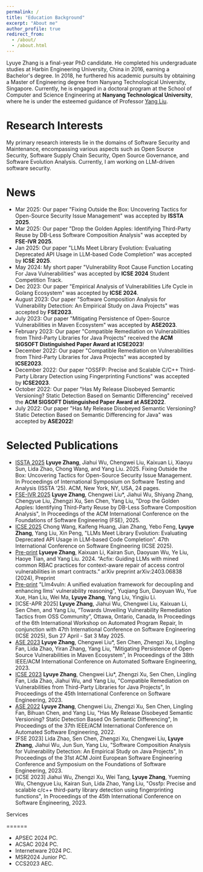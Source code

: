 ```yaml
---
permalink: /
title: "Education Background"
excerpt: "About me"
author_profile: true
redirect_from: 
  - /about/
  - /about.html
---
```



Lyuye Zhang is a final-year PhD candidate. He completed his undergraduate studies at Harbin Engineering University, China in 2016, earning a Bachelor's degree. In 2018, he furthered his academic pursuits by obtaining a Master of Engineering degree from Nanyang Technological University, Singapore. Currently, he is engaged in a doctoral program at the School of Computer and Science Engineering at **Nanyang Technological University**, where he is under the esteemed guidance of Professor [Yang Liu](https://personal.ntu.edu.sg/yangliu/).

Research Interests
======
My primary research interests lie in the domains of Software Security and Maintenance, encompassing various aspects such as Open Source Security, Software Supply Chain Security, Open Source Governance, and Software Evolution Analysis. Currently, I am working on LLM-driven software security.

News
======
* Mar 2025: Our paper "Fixing Outside the Box: Uncovering Tactics for Open-Source Security Issue Management" was accepted by **ISSTA 2025**.
* Mar 2025: Our paper "Drop the Golden Apples: Identifying Third-Party Reuse by DB-Less Software Composition Analysis" was accepted by **FSE-IVR 2025**.
* Jan 2025: Our paper "LLMs Meet Library Evolution: Evaluating Deprecated API Usage in LLM-based Code Completion" was accepted by **ICSE 2025**.
* May 2024: My short paper "Vulnerability Root Cause Function Locating For Java Vulnerabilities" was accepted by **ICSE 2024** Student Competition Track.
* Dec 2023: Our paper "Empirical Analysis of Vulnerabilities Life Cycle in Golang Ecosystem" was accepted by **ICSE 2024**.
* August 2023: Our paper "Software Composition Analysis for Vulnerability Detection: An Empirical Study on Java Projects" was accepted by **FSE2023**.
* July 2023: Our paper "Mitigating Persistence of Open-Source Vulnerabilities in Maven Ecosystem" was accepted by **ASE2023**.
* February 2023: Our paper "Compatible Remediation on Vulnerabilities from Third-Party Libraries for Java Projects" received the **ACM SIGSOFT Distinguished Paper Award at ICSE2023**!
* December 2022: Our paper "Compatible Remediation on Vulnerabilities from Third-Party Libraries for Java Projects" was accepted by **ICSE2023**.
* December 2022: Our paper "OSSFP: Precise and Scalable C/C++ Third-Party Library Detection using Fingerprinting Functions" was accepted by **ICSE2023**.
* October 2022: Our paper "Has My Release Disobeyed Semantic Versioning? Static Detection Based on Semantic Differencing" received the **ACM SIGSOFT Distinguished Paper Award at ASE2022**.
* July 2022: Our paper "Has My Release Disobeyed Semantic Versioning? Static Detection Based on Semantic Differencing for Java" was accepted by **ASE2022**!

Selected Publications
======
* [ISSTA 2025](https://arxiv.org/pdf/2503.23357) **Lyuye Zhang**, Jiahui Wu, Chengwei Liu, Kaixuan Li, Xiaoyu Sun, Lida Zhao, Chong Wang, and Yang Liu. 2025. Fixing Outside the Box: Uncovering Tactics for Open-Source Security Issue Management. In Proceedings of International Symposium on Software Testing and Analysis (ISSTA ’25). ACM, New York, NY, USA, 24 pages.
* [FSE-IVR 2025](https://arxiv.org/pdf/2503.22576) **Lyuye Zhang**, Chengwei Liu*, Jiahui Wu, Shiyang Zhang, Chengyue Liu, Zhengzi Xu, Sen Chen, Yang Liu, "Drop the Golden Apples: Identifying Third-Party Reuse by DB-Less Software Composition Analysis", In Proceedings of the ACM International Conference on the Foundations of Software Engineering (FSE), 2025.
* [ICSE 2025](https://arxiv.org/pdf/2406.09834) Chong Wang, Kaifeng Huang, Jian Zhang, Yebo Feng, **Lyuye Zhang**, Yang Liu, Xin Peng, "LLMs Meet Library Evolution: Evaluating Deprecated API Usage in LLM-based Code Completion". 47th International Conference on Software Engineering (ICSE 2025).
* [Pre-print](https://arxiv.org/pdf/2403.06838) **Lyueye Zhang**, Kaixuan Li, Kairan Sun, Daoyuan Wu, Ye Liu, Haoye Tian, and Yang Liu. 2024. “Acfix: Guiding LLMs with mined common RBAC practices for context-aware repair of access control vulnerabilities in smart contracts.” arXiv preprint arXiv:2403.06838 (2024), Preprint
* [Pre-print](https://arxiv.org/pdf/2401.16185) "Llm4vuln: A unified evaluation framework for decoupling and enhancing llms' vulnerability reasoning", Yuqiang Sun, Daoyuan Wu, Yue Xue, Han Liu, Wei Ma, **Lyuye Zhang**, Yang Liu, Yingjiu Li.
* [ICSE-APR 2025] **Lyuye Zhang**, Jiahui Wu, Chengwei Liu, Kaixuan Li, Sen Chen, and Yang Liu, “Towards Unveiling Vulnerability Remediation Tactics from OSS Community”, Ottawa, Ontario, Canada, In Proceedings of the 6th International Workshop on Automated Program Repair, In conjunction with 47th International Conference on Software Engineering (ICSE 2025), Sun 27 April - Sat 3 May 2025.
* [ASE 2023](https://arxiv.org/pdf/2308.03419) **Lyuye Zhang**, Chengwei Liu*, Sen Chen, Zhengzi Xu, Lingling Fan, Lida Zhao, Yiran Zhang, Yang Liu, "Mitigating Persistence of Open-Source Vulnerabilities in Maven Ecosystem", In Proceedings of the 38th IEEE/ACM International Conference on Automated Software Engineering, 2023.
* [ICSE 2023](https://arxiv.org/pdf/2301.08434) **Lyuye Zhang**, Chengwei Liu*, Zhengzi Xu, Sen Chen, Lingling Fan, Lida Zhao, Jiahui Wu, and Yang Liu, "Compatible Remediation on Vulnerabilities from Third-Party Libraries for Java Projects", In Proceedings of the 45th International Conference on Software Engineering, 2023.
* [ASE 2022](https://dl.acm.org/doi/pdf/10.1145/3551349.3556956) **Lyuye Zhang**, Chengwei Liu, Zhengzi Xu, Sen Chen, Lingling Fan, Bihuan Chen, and Yang Liu, "Has My Release Disobeyed Semantic Versioning? Static Detection Based On Semantic Differencing", In Proceedings of the 37th IEEE/ACM International Conference on Automated Software Engineering, 2022.
* [FSE 2023] Lida Zhao, Sen Chen, Zhengzi Xu, Chengwei Liu, **Lyuye Zhang**, Jiahui Wu, Jun Sun, Yang Liu, "Software Composition Analysis for Vulnerability Detection: An Empirical Study on Java Projects", In Proceedings of the 31st ACM Joint European Software Engineering Conference and Symposium on the Foundations of Software Engineering, 2023.
* [ICSE 2023] Jiahui Wu, Zhengzi Xu, Wei Tang, **Lyuye Zhang**, Yueming Wu, Chengyue Liu, Kairan Sun, Lida Zhao, Yang Liu, "Ossfp: Precise and scalable c/c++ third-party library detection using fingerprinting functions", In Proceedings of the 45th International Conference on Software Engineering, 2023.

Services

======
* APSEC 2024 PC.
* ACSAC 2024 PC.
* Internetware 2024 PC.
* MSR2024 Junior PC.
* CCS2023 AEC.


<!-- 
Like many other Jekyll-based GitHub Pages templates, academicpages makes you separate the website's content from its form. The content & metadata of your website are in structured markdown files, while various other files constitute the theme, specifying how to transform that content & metadata into HTML pages. You keep these various markdown (.md), YAML (.yml), HTML, and CSS files in a public GitHub repository. Each time you commit and push an update to the repository, the [GitHub pages](https://pages.github.com/) service creates static HTML pages based on these files, which are hosted on GitHub's servers free of charge.

Many of the features of dynamic content management systems (like Wordpress) can be achieved in this fashion, using a fraction of the computational resources and with far less vulnerability to hacking and DDoSing. You can also modify the theme to your heart's content without touching the content of your site. If you get to a point where you've broken something in Jekyll/HTML/CSS beyond repair, your markdown files describing your talks, publications, etc. are safe. You can rollback the changes or even delete the repository and start over -- just be sure to save the markdown files! Finally, you can also write scripts that process the structured data on the site, such as [this one](https://github.com/academicpages/academicpages.github.io/blob/master/talkmap.ipynb) that analyzes metadata in pages about talks to display [a map of every location you've given a talk](https://academicpages.github.io/talkmap.html).

Getting started
======
1. Register a GitHub account if you don't have one and confirm your e-mail (required!)
1. Fork [this repository](https://github.com/academicpages/academicpages.github.io) by clicking the "fork" button in the top right. 
1. Go to the repository's settings (rightmost item in the tabs that start with "Code", should be below "Unwatch"). Rename the repository "[your GitHub username].github.io", which will also be your website's URL.
1. Set site-wide configuration and create content & metadata (see below -- also see [this set of diffs](http://archive.is/3TPas) showing what files were changed to set up [an example site](https://getorg-testacct.github.io) for a user with the username "getorg-testacct")
1. Upload any files (like PDFs, .zip files, etc.) to the files/ directory. They will appear at https://[your GitHub username].github.io/files/example.pdf.  
1. Check status by going to the repository settings, in the "GitHub pages" section

Site-wide configuration
------
The main configuration file for the site is in the base directory in [_config.yml](https://github.com/academicpages/academicpages.github.io/blob/master/_config.yml), which defines the content in the sidebars and other site-wide features. You will need to replace the default variables with ones about yourself and your site's github repository. The configuration file for the top menu is in [_data/navigation.yml](https://github.com/academicpages/academicpages.github.io/blob/master/_data/navigation.yml). For example, if you don't have a portfolio or blog posts, you can remove those items from that navigation.yml file to remove them from the header. 

Create content & metadata
------
For site content, there is one markdown file for each type of content, which are stored in directories like _publications, _talks, _posts, _teaching, or _pages. For example, each talk is a markdown file in the [_talks directory](https://github.com/academicpages/academicpages.github.io/tree/master/_talks). At the top of each markdown file is structured data in YAML about the talk, which the theme will parse to do lots of cool stuff. The same structured data about a talk is used to generate the list of talks on the [Talks page](https://academicpages.github.io/talks), each [individual page](https://academicpages.github.io/talks/2012-03-01-talk-1) for specific talks, the talks section for the [CV page](https://academicpages.github.io/cv), and the [map of places you've given a talk](https://academicpages.github.io/talkmap.html) (if you run this [python file](https://github.com/academicpages/academicpages.github.io/blob/master/talkmap.py) or [Jupyter notebook](https://github.com/academicpages/academicpages.github.io/blob/master/talkmap.ipynb), which creates the HTML for the map based on the contents of the _talks directory).

**Markdown generator**

I have also created [a set of Jupyter notebooks](https://github.com/academicpages/academicpages.github.io/tree/master/markdown_generator
) that converts a CSV containing structured data about talks or presentations into individual markdown files that will be properly formatted for the academicpages template. The sample CSVs in that directory are the ones I used to create my own personal website at stuartgeiger.com. My usual workflow is that I keep a spreadsheet of my publications and talks, then run the code in these notebooks to generate the markdown files, then commit and push them to the GitHub repository.

How to edit your site's GitHub repository
------
Many people use a git client to create files on their local computer and then push them to GitHub's servers. If you are not familiar with git, you can directly edit these configuration and markdown files directly in the github.com interface. Navigate to a file (like [this one](https://github.com/academicpages/academicpages.github.io/blob/master/_talks/2012-03-01-talk-1.md) and click the pencil icon in the top right of the content preview (to the right of the "Raw | Blame | History" buttons). You can delete a file by clicking the trashcan icon to the right of the pencil icon. You can also create new files or upload files by navigating to a directory and clicking the "Create new file" or "Upload files" buttons. 

Example: editing a markdown file for a talk
![Editing a markdown file for a talk](/images/editing-talk.png)

For more info
------
More info about configuring academicpages can be found in [the guide](https://academicpages.github.io/markdown/). The [guides for the Minimal Mistakes theme](https://mmistakes.github.io/minimal-mistakes/docs/configuration/) (which this theme was forked from) might also be helpful. -->
